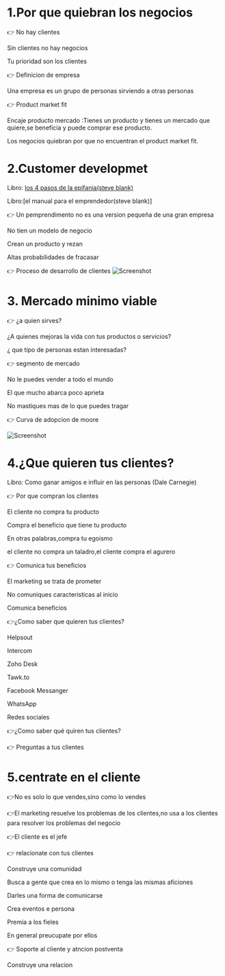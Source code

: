 # 1.Por que quiebran los negocios 

:point_right: No hay clientes

 Sin clientes no hay negocios
 
 Tu prioridad son los clientes
 
 :point_right:  Definicion de empresa 

Una empresa es un grupo de personas sirviendo a otras personas 

:point_right: Product market fit

Encaje producto mercado :Tienes un producto y tienes un mercado que quiere,se beneficia y puede comprar ese producto.

Los negocios quiebran por que no encuentran el product market fit.

# 2.Customer developmet
Libro: [los 4 pasos de la epifania(steve blank)](https://www.amazon.com/-/es/Steve-Blank/dp/1119690358/ref=pd_lpo_14_t_0/147-3902060-2598324?_encoding=UTF8&pd_rd_i=1119690358&pd_rd_r=3e45555c-498b-45b0-8644-49f5f9451d4e&pd_rd_w=AjbgL&pd_rd_wg=0KjmK&pf_rd_p=16b28406-aa34-451d-8a2e-b3930ada000c&pf_rd_r=4Q5VYKG6WHFGXE4H4BFK&psc=1&refRID=4Q5VYKG6WHFGXE4H4BFK)

Libro:[el manual para el emprendedor(steve blank)]

:point_right: Un pemprendimento no es una version pequeña de una gran empresa

No tien un modelo de negocio

Crean un producto y rezan

Altas probabilidades de fracasar 

:point_right: Proceso de desarrollo de clientes 
![Screenshot](https://www.notion.so/image/https%3A%2F%2Fs3-us-west-2.amazonaws.com%2Fsecure.notion-static.com%2Ff503e802-77b7-4838-96a7-38225a8d4149%2FUntitled.png?table=block&id=a39858cc-b3aa-4e54-b294-3eb95a0b007c&width=3840&userId=5294a587-7b76-4ca9-9977-fe190b6d8c93&cache=v2)

# 3. Mercado minimo viable
:point_right: ¿a quien sirves?
 
 ¿A quienes mejoras la vida con tus productos o servicios?
 
 ¿ que tipo de personas estan interesadas?
 
 :point_right: segmento de mercado 
 
 No le puedes vender a todo el mundo
 
 El que mucho abarca poco aprieta
 
 No mastiques mas de lo que puedes tragar
 
 :point_right: Curva de adopcion de moore
 
 ![Screenshot](https://www.notion.so/image/https%3A%2F%2Fs3-us-west-2.amazonaws.com%2Fsecure.notion-static.com%2F85f1d63a-5ab7-4d57-832e-0ffeb4d33e78%2FUntitled.png?table=block&id=179dda07-ee54-437f-a169-4f8f3789fc3c&width=3840&userId=5294a587-7b76-4ca9-9977-fe190b6d8c93&cache=v2)
 
 # 4.¿Que quieren tus clientes?
 
 Libro: Como ganar amigos e influir en las personas (Dale Carnegie)
 
  :point_right: Por que compran los clientes 
  
  El cliente no compra tu producto
  
  Compra el beneficio que tiene tu producto
  
  En otras palabras,compra tu egoismo
  
  el cliente no compra un taladro,el cliente compra el agurero
  
  :point_right: Comunica tus beneficios 
  
  El marketing se trata de prometer
  
  No comuniques caracteristicas al inicio
  
  Comunica beneficios 
  
  
  :point_right:¿Como saber que quieren tus clientes?
  
  Helpsout
  
  Intercom
  
  Zoho Desk
  
  Tawk.to
  
  Facebook Messanger
  
  WhatsApp
  
  Redes sociales
  
  
  
  :point_right:¿Como saber qué quiren tus clientes?
  
  
  :point_right: Preguntas a tus clientes 
  
  # 5.centrate en el cliente
  
  :point_right:No es solo lo que vendes,sino como lo vendes
  
  :point_right:El marketing resuelve los problemas de los clientes,no usa a los clientes para resolver los problemas del negocio 
  
  :point_right:El cliente es el jefe
  
  :point_right: relacionate con tus clientes
  
  Construye una comunidad
  
  Busca a gente que crea en lo mismo o tenga las mismas aficiones
  
  Darles una forma de comunicarse
  
  Crea eventos e persona
  
  Premia a los fieles
  
  En general preucupate por ellos 
  
  :point_right:  Soporte al cliente y atncion postventa
  
  Construye una relacion 
